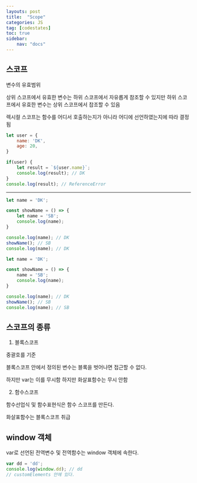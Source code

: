 ```yaml
---
layouts: post
title:  "Scope"
categories: JS
tag: [codestates]
toc: true
sidebar:
    nav: "docs"
---
```


## 스코프

변수의 유효범위

상위 스코프에서 유효한 변수는 하위 스코프에서 자유롭게 참조할 수 있지만 하위 스코프에서 유효한 변수는 상위 스코프에서 찹조할 수 있음

렉시컬 스코프는 함수를 어디서 호출하는지가 아니라 어디에 선언하였는지에 따라 결정됨

```js
let user = {
    name: 'DK',
    age: 20,
}

if(user) {
    let result = `${user.name}`;
    console.log(result); // DK
}
console.log(result); // ReferenceError
```


---


```js
let name = 'DK';

const showName = () => {
    let name = 'SB';
    console.log(name);
}

console.log(name); // DK
showName(); // SB
console.log(name); // DK
```

```js
let name = 'DK';

const showName = () => {
    name = 'SB';
    console.log(name);
}

console.log(name); // DK
showName(); // SB
console.log(name); // SB
```

## 스코프의 종류

1. 블록스코프

중괄호를 기준

블록스코프 안에서 정의된 변수는 블록을 벗어나면 접근할 수 없다.

하지만 var는 이를 무시함
하지만 화살표함수는 무시 안함

2. 함수스코프

함수선업식 및 함수표현식은 함수 스코프를 만든다.

화살표함수는 블록스코프 취급

## window 객체

var로 선언된 전역변수 및 전역함수는 window 객체에 속한다.

```js
var dd = 'dd';
console.log(window.dd); // dd
// customElements 안에 있다.
```